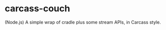 carcass-couch
=============

(Node.js) A simple wrap of cradle plus some stream APIs, in Carcass style.
